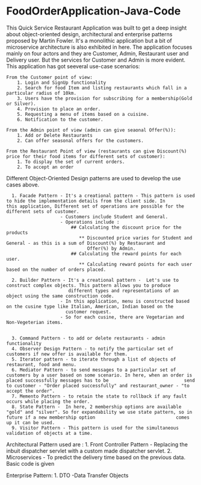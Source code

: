 # FoodOrderApplication-Java-Code

This Quick Service Restaurant Application was built to get a deep insight about object-oriented design, architectural and enterprise patterns proposed by Martin Fowler. It's a monolithic application but a bit of microservice architecture is also exhibited in here. The application focuses mainly on four actors and they are Customer, Admin, Restaurant user and Delivery user. But the services for Customer and Admin is more evident. This application has got seeveral use-case scenarios:

    From the Customer point of view:
        1. Login and SignUp functionality
        2. Search for food Item and listing restaurants which fall in a particular radius of 10km.
        3. Users have the provision for subscribing for a membership(Gold or Silver).
        4. Provision to place an order.
        5. Requesting a menu of items based on a cuisine.
        6. Notification to the customer.
        
    From the Admin point of view (admin can give seaonal Offer(%)):
        1. Add or Delete Restaurants
        2. Can offer seasonal offers for the customers.
        
    From the Restaurant Point of view (restaurants can give Discount(%) price for their food items for different sets of customer):
        1. To display the set of current orders.
        2. To accept an order
       
Different Object-Oriented Design patterns are used to develop the use cases above.
      
      1. Facade Pattern - It's a creational pattern - This pattern is used to hide the implementation details from the client side. In                           this application, Different set of operations are possible for the different sets of customer.
                        - Customers include Student and General.
                        - Operations include :
                            ## Calculating the discount price for the products 
                               ** Discounted price varies for Student and General - as this is a sum of Discount(%) by Restaurant and 
                                  Offer(%) by Admin.
                            ## Calculating the reward points for each user.
                               ** Calculating reward points for each user based on the number of orders placed.
                               
      2. Builder Pattern - It's a creational pattern -  Let's use to construct complex objects. This pattern allows you to produce
                           different types and representations of an object using the same construction code.
                        - In this application, menu is constructed based on the cusine type like Italian, American, Indian based on the 
                          customer request.
                        - So for each cusine, there are Vegetarian and Non-Vegeterian items.
                        
                        
      3. Command Pattern - to add or delete restaurants - admin functionality
      4. Observer Design Pattern - to notify the particular set of customers if new offer is available for them.
      5. Iterator pattern - to iterate through a list of objects of restaurant, food and menu.
      6. Mediator Pattern - to send messages to a particular set of customers by a user based on some scenario. In here, when an order is placed successfully messages has to be                            send to customer - "Order placed successfully" and restaurant_owner - "to accept the order". 
      7. Memento Pattern - to retain the state to rollback if any fault occurs while placing the order.
      8. State Pattern -  In here, 2 membership options are available "gold" and "silver". So for expandability we use state pattern, so in future if a new membership option                              comes up it can be used.
      9. Visitor Pattern - This pattern is used for the simultaneous validation of objects at a time.
      
               
               
 Architectural Pattern used are :
     1. Front Controller Pattern - Replacing the inbuit dispatcher servlet with a custom made dispatcher servlet.
     2. Microservices - To predict the delivery time based on the previous data. Basic code is given 
     
 Enterprise Pattern:
     1. DTO -Data Transfer Objects
